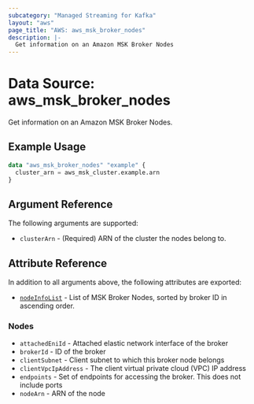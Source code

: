 ```yaml
---
subcategory: "Managed Streaming for Kafka"
layout: "aws"
page_title: "AWS: aws_msk_broker_nodes"
description: |-
  Get information on an Amazon MSK Broker Nodes
---
```


# Data Source: aws_msk_broker_nodes

Get information on an Amazon MSK Broker Nodes.

## Example Usage

```terraform
data "aws_msk_broker_nodes" "example" {
  cluster_arn = aws_msk_cluster.example.arn
}
```

## Argument Reference

The following arguments are supported:

* `clusterArn` - (Required) ARN of the cluster the nodes belong to.

## Attribute Reference

In addition to all arguments above, the following attributes are exported:

* [`nodeInfoList`](#nodes) - List of MSK Broker Nodes, sorted by broker ID in ascending order.

### Nodes

* `attachedEniId` - Attached elastic network interface of the broker
* `brokerId` - ID of the broker
* `clientSubnet` - Client subnet to which this broker node belongs
* `clientVpcIpAddress` - The client virtual private cloud (VPC) IP address
* `endpoints` - Set of endpoints for accessing the broker. This does not include ports
* `nodeArn` - ARN of the node

<!-- cache-key: cdktf-0.17.0-pre.15 input-d46dc5863b8b603411b3d1e51c6099c205a807f4313e861c2c891926bd364a86 -->